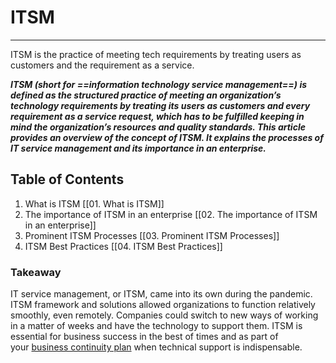 # ITSM
---
ITSM is the practice of meeting tech requirements by treating users as customers and the requirement as a service.

  **_ITSM (short for ==information technology service management==) is defined as the structured practice of meeting an organization’s technology requirements by treating its users as customers and every requirement as a service request, which has to be fulfilled keeping in mind the organization’s resources and quality standards. This article provides an overview of the concept of ITSM. It explains the processes of IT service management and its importance in an enterprise._**

## Table of Contents

1. What is ITSM [[01. What is ITSM]]
2. The importance of ITSM in an enterprise [[02. The importance of ITSM in an enterprise]]
3. Prominent ITSM Processes [[03. Prominent ITSM Processes]]
4. ITSM Best Practices [[04. ITSM Best Practices]]


### Takeaway 

IT service management, or ITSM, came into its own during the pandemic. ITSM framework and solutions allowed organizations to function relatively smoothly, even remotely. Companies could switch to new ways of working in a matter of weeks and have the technology to support them. ITSM is essential for business success in the best of times and as part of your [business continuity plan](https://www.spiceworks.com/it-security/vulnerability-management/articles/guide-to-business-continuity-planning/ "business continuity plan") when technical support is indispensable.